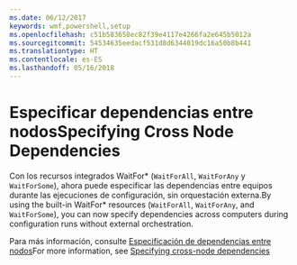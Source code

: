 ```yaml
---
ms.date: 06/12/2017
keywords: wmf,powershell,setup
ms.openlocfilehash: c51b583658ec82f39e4117e4266fa2e645b5012a
ms.sourcegitcommit: 54534635eedacf531d8d6344019dc16a50b8b441
ms.translationtype: HT
ms.contentlocale: es-ES
ms.lasthandoff: 05/16/2018
---
```

# <a name="specifying-cross-node-dependencies"></a><span data-ttu-id="4dd5c-102">Especificar dependencias entre nodos</span><span class="sxs-lookup"><span data-stu-id="4dd5c-102">Specifying Cross Node Dependencies</span></span>

<span data-ttu-id="4dd5c-103">Con los recursos integrados WaitFor\* (`WaitForAll`, `WaitForAny` y `WaitForSome`), ahora puede especificar las dependencias entre equipos durante las ejecuciones de configuración, sin orquestación externa.</span><span class="sxs-lookup"><span data-stu-id="4dd5c-103">By using the built-in WaitFor\* resources (`WaitForAll`, `WaitForAny`, and `WaitForSome`), you can now specify dependencies across computers during configuration runs without external orchestration.</span></span>

<span data-ttu-id="4dd5c-104">Para más información, consulte [Especificación de dependencias entre nodos](https://msdn.microsoft.com/powershell/dsc/crossnodedependencies)</span><span class="sxs-lookup"><span data-stu-id="4dd5c-104">For more information, see [Specifying cross-node dependencies](https://msdn.microsoft.com/powershell/dsc/crossnodedependencies)</span></span>
